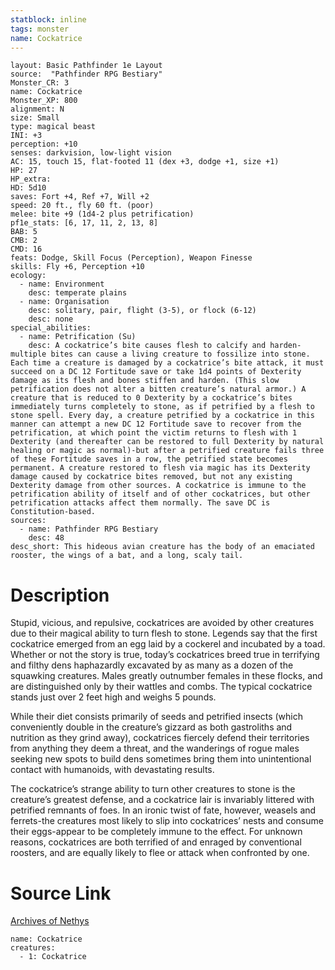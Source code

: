 ```yaml
---
statblock: inline
tags: monster
name: Cockatrice
---
```

```statblock
layout: Basic Pathfinder 1e Layout
source:  "Pathfinder RPG Bestiary"
Monster_CR: 3
name: Cockatrice
Monster_XP: 800
alignment: N
size: Small
type: magical beast
INI: +3
perception: +10
senses: darkvision, low-light vision
AC: 15, touch 15, flat-footed 11 (dex +3, dodge +1, size +1)
HP: 27
HP_extra: 
HD: 5d10
saves: Fort +4, Ref +7, Will +2
speed: 20 ft., fly 60 ft. (poor)
melee: bite +9 (1d4-2 plus petrification)
pf1e_stats: [6, 17, 11, 2, 13, 8]
BAB: 5
CMB: 2
CMD: 16
feats: Dodge, Skill Focus (Perception), Weapon Finesse
skills: Fly +6, Perception +10
ecology:
  - name: Environment
    desc: temperate plains
  - name: Organisation
    desc: solitary, pair, flight (3-5), or flock (6-12)
    desc: none
special_abilities:
  - name: Petrification (Su)
    desc: A cockatrice’s bite causes flesh to calcify and harden-multiple bites can cause a living creature to fossilize into stone. Each time a creature is damaged by a cockatrice’s bite attack, it must succeed on a DC 12 Fortitude save or take 1d4 points of Dexterity damage as its flesh and bones stiffen and harden. (This slow petrification does not alter a bitten creature’s natural armor.) A creature that is reduced to 0 Dexterity by a cockatrice’s bites immediately turns completely to stone, as if petrified by a flesh to stone spell. Every day, a creature petrified by a cockatrice in this manner can attempt a new DC 12 Fortitude save to recover from the petrification, at which point the victim returns to flesh with 1 Dexterity (and thereafter can be restored to full Dexterity by natural healing or magic as normal)-but after a petrified creature fails three of these Fortitude saves in a row, the petrified state becomes permanent. A creature restored to flesh via magic has its Dexterity damage caused by cockatrice bites removed, but not any existing Dexterity damage from other sources. A cockatrice is immune to the petrification ability of itself and of other cockatrices, but other petrification attacks affect them normally. The save DC is Constitution-based.
sources:
  - name: Pathfinder RPG Bestiary
    desc: 48
desc_short: This hideous avian creature has the body of an emaciated rooster, the wings of a bat, and a long, scaly tail.
```
# Description
Stupid, vicious, and repulsive, cockatrices are avoided by other creatures due to their magical ability to turn flesh to stone. Legends say that the first cockatrice emerged from an egg laid by a cockerel and incubated by a toad. Whether or not the story is true, today’s cockatrices breed true in terrifying and filthy dens haphazardly excavated by as many as a dozen of the squawking creatures. Males greatly outnumber females in these flocks, and are distinguished only by their wattles and combs. The typical cockatrice stands just over 2 feet high and weighs 5 pounds.

While their diet consists primarily of seeds and petrified insects (which conveniently double in the creature’s gizzard as both gastroliths and nutrition as they grind away), cockatrices fiercely defend their territories from anything they deem a threat, and the wanderings of rogue males seeking new spots to build dens sometimes bring them into unintentional contact with humanoids, with devastating results.

The cockatrice’s strange ability to turn other creatures to stone is the creature’s greatest defense, and a cockatrice lair is invariably littered with petrified remnants of foes. In an ironic twist of fate, however, weasels and ferrets-the creatures most likely to slip into cockatrices’ nests and consume their eggs-appear to be completely immune to the effect. For unknown reasons, cockatrices are both terrified of and enraged by conventional roosters, and are equally likely to flee or attack when confronted by one.
# Source Link
[Archives of Nethys](https://aonprd.com/MonsterDisplay.aspx?ItemName=Cockatrice)
```encounter-table
name: Cockatrice
creatures:
  - 1: Cockatrice
```
